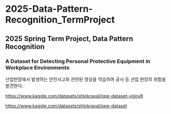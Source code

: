 # 2025-Data-Pattern-Recognition_TermProject
## 2025 Spring Term Project, Data Pattern Recognition

### A Dataset for Detecting Personal Protective Equipment in Workplace Environments

산업현장에서 발생하는 안전사고와 관련된 영상을 학습하여 공사 등 산업 현장의 위험을 발견한다.

https://www.kaggle.com/datasets/shlokraval/ppe-dataset-yolov8

https://www.kaggle.com/datasets/shlokraval/ppe-dataset
